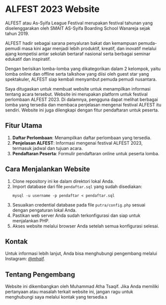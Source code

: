 # ALFEST 2023 Website

ALFEST atau As-Syifa League Festival merupakan festival tahunan yang diselenggarakan oleh SMAIT AS-Syifa Boarding School Wanareja sejak tahun 2019.

ALFEST hadir sebagai sarana penyaluran bakat dan kemampuan pemuda-pemudi masa kini agar menjadi lebih produktif, kreatif, dan inovatif melalui ajang kompetisi antar sekolah bertaraf nasional serta berbagai seminar edukatif dan inspiratif.

Dengan berisikan lomba-lomba yang dikategorikan dalam 2 kelompok, yaitu lomba online dan offline serta talkshow yang diisi oleh guest star yang spektakuler, ALFEST siap kembali menyambut pemuda pemudi nusantara.

Saya ditugaskan untuk membuat website untuk menampilkan informasi tentang acara tersebut.
Website ini merupakan platform untuk festival perlombaan ALFEST 2023. Di dalamnya, pengguna dapat melihat berbagai lomba yang tersedia dan membaca penjelasan mengenai festival ALFEST itu sendiri. Website ini juga dilengkapi dengan fitur pendaftaran untuk peserta.

## Fitur Utama

1. **Daftar Perlombaan**: Menampilkan daftar perlombaan yang tersedia.
2. **Penjelasan ALFEST**: Informasi mengenai festival ALFEST 2023, termasuk jadwal dan tujuan acara.
3. **Pendaftaran Peserta**: Formulir pendaftaran online untuk peserta lomba.

## Cara Menjalankan Website

1. Clone repository ini ke dalam direktori lokal Anda.
2. Import database dari file `pendaftar.sql` yang sudah disediakan:
    ```
    mysql -u username -p pendaftar < pendaftar.sql
    ```
3. Sesuaikan credential database pada file `putra/config.php` sesuai dengan pengaturan lokal Anda.
4. Pastikan web server Anda sudah terkonfigurasi dan siap untuk menjalankan PHP.
5. Akses website melalui browser Anda setelah semua konfigurasi selesai.

## Kontak

Untuk informasi lebih lanjut, Anda bisa menghubungi pengembang melalui Instagram: [@mhqif](https://instagram.com/mhqif).

## Tentang Pengembang

Website ini dikembangkan oleh Muhammad Atha Tsaqif. Jika Anda memiliki pertanyaan atau masalah terkait website ini, jangan ragu untuk menghubungi saya melalui kontak yang tersedia.s
